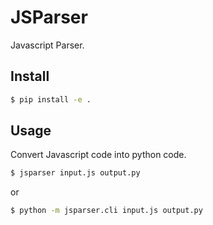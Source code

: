# JSParser

Javascript Parser.


## Install

```bash
$ pip install -e .
```

## Usage

Convert Javascript code into python code.

```bash
$ jsparser input.js output.py
```

or

```bash
$ python -m jsparser.cli input.js output.py
```

